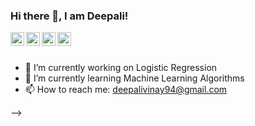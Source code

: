 ### Hi there 👋, I am Deepali!


<a href="https://www.linkedin.com/in/deepali-vinay/">
  <img align="left" alt="Deepali's LinkdeIN" width="22px" src="https://cdn.jsdelivr.net/npm/simple-icons@v3/icons/linkedin.svg" />
</a>
<a href="https://www.facebook.com/deepali.vinay">
  <img align="left" alt="Syed Shariff | Twitter" width="22px" src="https://cdn.jsdelivr.net/npm/simple-icons@v3/icons/facebook.svg" />
</a>
<a href="https://www.instagram.com/deepali_vinay/">
  <img align="left" alt="Shariff's Instagram" width="22px" src="https://cdn.jsdelivr.net/npm/simple-icons@v3/icons/instagram.svg" />
</a>
<a href="https://medium.com/@deepalivinay94">
  <img align="left" alt="Shariff's Medium" width="22px" src="https://cdn.jsdelivr.net/npm/simple-icons@v3/icons/medium.svg" />
</a>
<br />
<br />

- 🔭 I’m currently working on Logistic Regression
- 🌱 I’m currently learning Machine Learning Algorithms
- 📫 How to reach me: deepalivinay94@gmail.com

-->
